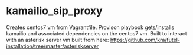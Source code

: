 # kamailio_sip_proxy

Creates centos7 vm from Vagrantfile.
Provison playbook gets/installs kamailio and associated dependencies on the centos7 vm.
Built to interact with an asterisk server vm built from here: https://github.com/kra/futel-installation/tree/master/asteriskserver
